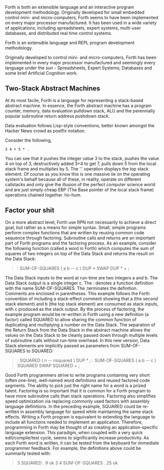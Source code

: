 Forth is both an extensible language and an interactive program development methodology. Originally developed for small embedded control mini- and micro-computers, Forth seems to have been implemented on every major processor manufactured. It has been used in a wide variety of applications, including spreadsheets, expert systems, multi-user databases, and distributed real time control systems.

Forth is an extensible language and REPL program development methodology.

Originally developed to control mini- and micro-computers, Forth has been implemented in every major processor manufactured and seemingly every language under the sun - Spreadsheets, Expert Systems, Databases and some brief Artificial Cognition work.

## Two-Stack Abstract Machines

At its most facile, Forth is a language for representing a stack-based abstract machine. In essence, the Forth abstract machine has a program counter, memory, data evaluation pulldown stack, ALU and the perennially popular subroutine return address pushdown stack.

Data evaluation follows Lisp-style conventions, better known amongst the Hacker News crowd as postfix notation.

Consider the following,
```forth
3 4 + 5 * .
```
You can see that it pushes the integer value 3 to the stack, pushes the value 4 on top of 3, destructively added 3+4 to get 7, pulls down 5 from the local stack frame and multiplies by 5. The '.' operation displays the top stack element. Of course as you know this is one massive lie on the operating system's behalf because all of these, in reality, operate on different callstacks and only give the illusion of the perfect computer science world and are just simply cheap EBP (The Base pointer of the local stack frame) operations chained together. ho-hum.
## Factor your shit
On a more abstract level, Forth use RPN not necessarily to achieve a direct goal, but rather as a means for simple syntax. Small, simple programs perform complex functions that are written by reusing common code sequence through factoring.
Subroutine calls and returns are an important part of Forth programs and the factoring process. As an example, consider the following function (called a word in Forth) which computes the sum of squares of two integers on top of the Data Stack and returns the result on the Data Stack:
>  : SUM-OF-SQUARES   ( a b -- c )   DUP *   SWAP   DUP *  +  ;

The Data Stack inputs to the word at run-time are two integers a and b. The Data Stack output is a single integer c. The : denotes a function definition with the name SUM-OF-SQUARES. The ;terminates the definition. Comments are enclosed in parentheses. This example follows the Forth convention of including a stack-effect comment showing that a (the second stack element) and b (the top stack element) are consumed as stack inputs, with c produced as the stack output.
By the process of factoring, the example program would be re-written in Forth using a new definition (a factor) called SQUARED to allow sharing the common function of duplicating and multiplying a number on the Data Stack. The separation of the Return Stack from the Data Stack in the abstract machine allows the values on the Data Stack to be cleanly passed down through multiple levels of subroutine calls without run-time overhead. In this new version, Data Stack elements are implicitly passed as parameters from SUM-OF-SQUARES to SQUARED:
> : SQUARED   ( n -- nsquared )     DUP *  ;
> : SUM-OF-SQUARES   ( a b -- c )  SQUARED  SWAP SQUARED  +  ;

Good Forth programmers strive to write programs containing very short (often one-line), well-named word definitions and reused factored code segments. The ability to pick just the right name for a word is a prized talent. Factoring is so important that it is common for a Forth program to have more subroutine calls than stack operations. Factoring also simplifies speed optimization via replacing commonly used factors with assembly language definitions. In the preceding example, SQUARED could be re-written in assembly language for speed while maintaining the same stack effects.
Writing a Forth program is equivalent to extending the language to include all functions needed to implement an application. Therefore, programming in Forth may be thought of as creating an application-specific language extension. This paradigm, when coupled with a very quick edit/compile/test cycle, seems to significantly increase productivity. As each Forth word is written, it can be tested from the keyboard for immediate programmer feedback. For example, the definitions above could be summarily tested with:
> 3 SQUARED .   9 ok
> 3 4 SUM-OF-SQUARES .   25 ok
